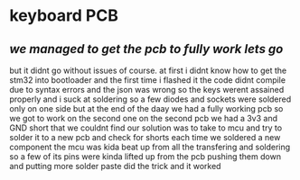 # **keyboard PCB**
## *we managed to get the pcb to fully work lets go*
but it didnt go without issues of course.
at first i didnt know how to get the stm32 into bootloader
and the first time i flashed it the code didnt compile due to syntax errors
and the json was wrong so the keys werent assained properly
and i suck at soldering so a few diodes and sockets were soldered only on one side
but at the end of the daay we had a fully working pcb so we got to work on the second one
on the second pcb we had a 3v3 and GND short that we couldnt find
our solution was to take to mcu and try to solder it to a new pcb and check for shorts each time we soldered a new component
the mcu was kida beat up from all the transfering and soldering so a few of its pins were kinda lifted up from the pcb
pushing them down and putting more solder paste did the trick and it worked
